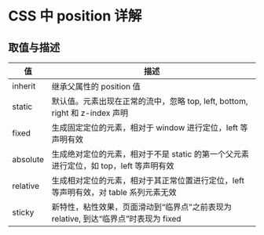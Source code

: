 # CSS 中 position 详解

## 取值与描述

| 值       | 描述                                                                                  |
| -------- | ------------------------------------------------------------------------------------- |
| inherit  | 继承父属性的 position 值                                                              |
| static   | 默认值。元素出现在正常的流中，忽略 top, left, bottom, right 和 z-index 声明           |
| fixed    | 生成固定定位的元素，相对于 window 进行定位，left 等声明有效                           |
| absolute | 生成绝对定位的元素，相对于不是 static 的第一个父元素进行定位，如 top，left 等声明有效 |
| relative | 生成相对定位的元素，相对于其正常位置进行定位，left 等声明有效，对 table 系列元素无效  |
| sticky   | 新特性，粘性效果，页面滑动到“临界点”之前表现为 relative, 到达“临界点”时表现为 fixed   |
